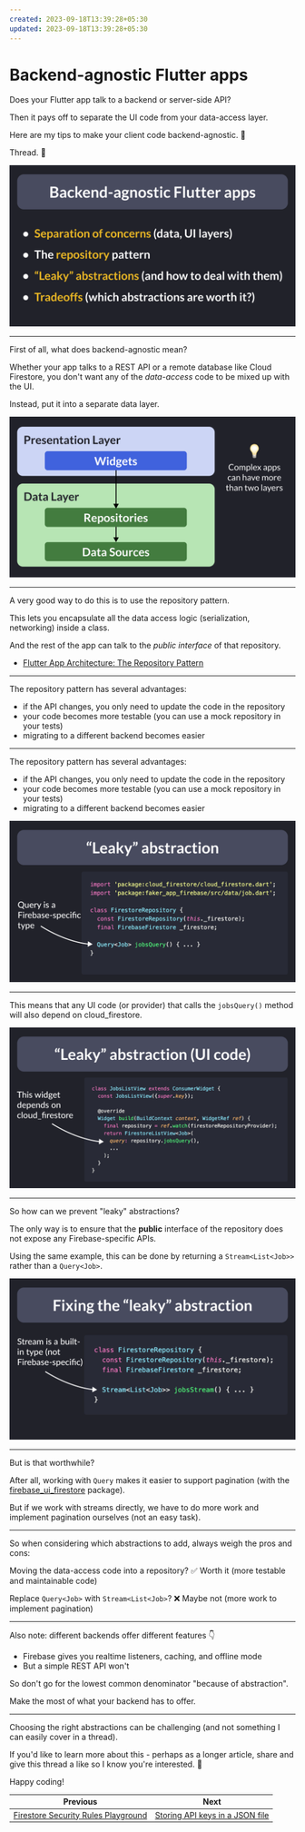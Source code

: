 ```yaml
---
created: 2023-09-18T13:39:28+05:30
updated: 2023-09-18T13:39:28+05:30
---
```

# Backend-agnostic Flutter apps

Does your Flutter app talk to a backend or server-side API?

Then it pays off to separate the UI code from your data-access layer.

Here are my tips to make your client code backend-agnostic. 🤔

Thread. 🧵

![](101.1.png)

---

First of all, what does backend-agnostic mean?

Whether your app talks to a REST API or a remote database like Cloud Firestore, you don't want any of the *data-access* code to be mixed up with the UI.

Instead, put it into a separate data layer.

![](101.2.png)

---

A very good way to do this is to use the repository pattern.

This lets you encapsulate all the data access logic (serialization, networking) inside a class.

And the rest of the app can talk to the *public interface* of that repository.

- [Flutter App Architecture: The Repository Pattern](https://codewithandrea.com/articles/flutter-repository-pattern/)

---

The repository pattern has several advantages:

- if the API changes, you only need to update the code in the repository
- your code becomes more testable (you can use a mock repository in your tests)
- migrating to a different backend becomes easier

---

The repository pattern has several advantages:

- if the API changes, you only need to update the code in the repository
- your code becomes more testable (you can use a mock repository in your tests)
- migrating to a different backend becomes easier

![](101.3.png)

---

This means that any UI code (or provider) that calls the `jobsQuery()` method will also depend on cloud_firestore.

![](101.4.png)

---

So how can we prevent "leaky" abstractions?

The only way is to ensure that the **public** interface of the repository does not expose any Firebase-specific APIs.

Using the same example, this can be done by returning a `Stream<List<Job>>` rather than a `Query<Job>`.

![](101.5.png)

---

But is that worthwhile?

After all, working with `Query` makes it easier to support pagination (with the [firebase_ui_firestore](https://pub.dev/packages/firebase_ui_firestore) package).

But if we work with streams directly, we have to do more work and implement pagination ourselves (not an easy task).

---

So when considering which abstractions to add, always weigh the pros and cons:

Moving the data-access code into a repository?
✅ Worth it (more testable and maintainable code) 

Replace `Query<Job>` with `Stream<List<Job>`?
❌ Maybe not (more work to implement pagination) 

---

Also note: different backends offer different features 👇

- Firebase gives you realtime listeners, caching, and offline mode
- But a simple REST API won't

So don't go for the lowest common denominator "because of abstraction".

Make the most of what your backend has to offer.

---

Choosing the right abstractions can be challenging (and not something I can easily cover in a thread).

If you'd like to learn more about this - perhaps as a longer article, share and give this thread a like so I know you're interested. 🙂

Happy coding!


| Previous | Next |
| -------- | ---- |
| [Firestore Security Rules Playground](../0100-security-rules-playground/index.md) | [Storing API keys in a JSON file](../0102-dart-define-from-file/index.md) |
